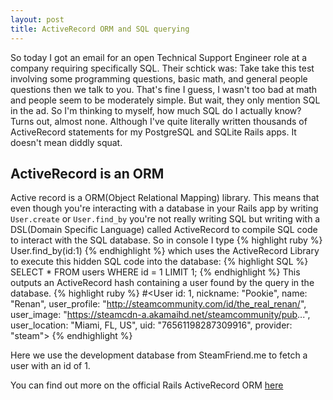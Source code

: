 ```yaml
---
layout: post
title: ActiveRecord ORM and SQL querying
---
```

So today I got an email for an open Technical Support Engineer role at a company requiring specifically SQL. Their schtick was: Take take this test involving some programming questions, basic math, and general people questions then we talk to you. That's fine I guess, I wasn't too bad at math and people seem to be moderately simple. But wait, they only mention SQL in the ad. So I'm thinking to myself, how much SQL do I actually know? Turns out, almost none. Although I've quite literally written thousands of ActiveRecord statements for my PostgreSQL and SQLite Rails apps. It doesn't mean diddly squat.

## ActiveRecord is an ORM
 Active record is a ORM(Object Relational Mapping) library. This means that even though you're interacting with a database in your Rails app by writing `User.create` or `User.find_by` you're not really writing SQL but writing with a DSL(Domain Specific Language) called ActiveRecord to compile SQL code to interact with the SQL database. So in console I type
{% highlight ruby %}
 User.find_by(id:1)
{% endhighlight %}
 which uses the ActiveRecord Library to execute this hidden SQL code into the database:
 {% highlight SQL %}
 SELECT * FROM users WHERE id = 1 LIMIT 1;
 {% endhighlight %}
This outputs an ActiveRecord hash containing a user found by the query in the database.
{% highlight ruby %}
#<User id: 1, nickname: "Pookie", name: "Renan", user_profile: "http://steamcommunity.com/id/the_real_renan/", user_image: "https://steamcdn-a.akamaihd.net/steamcommunity/pub...", user_location: "Miami, FL, US", uid: "76561198287309916", provider: "steam">
{% endhighlight %}

Here we use the development database from SteamFriend.me to fetch a user with an id of 1.

You can find out more on the official Rails ActiveRecord ORM [here](http://guides.rubyonrails.org/active_record_basics.html)
